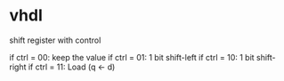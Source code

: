 vhdl
====

shift register with control

if ctrl = 00: keep the value
if ctrl = 01: 1 bit shift-left
if ctrl = 10: 1 bit shift-right
if ctrl = 11: Load (q <- d)

